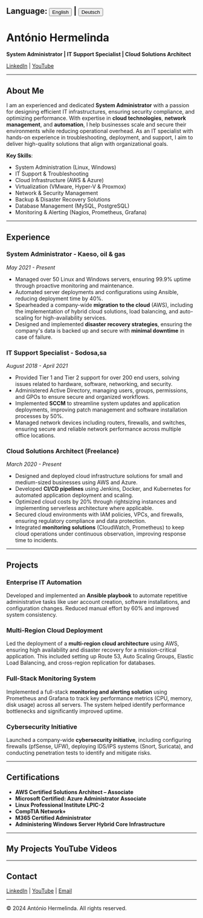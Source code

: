 <h2>Language: 
  <button id="en-button" onclick="setLanguage('en')">English</button> | 
  <button id="de-button" onclick="setLanguage('de')">Deutsch</button>
</h2>

<!-- English Version -->
<div id="content-en">
  
  # António Hermelinda
  
  **System Administrator | IT Support Specialist | Cloud Solutions Architect**

  [LinkedIn](https://www.linkedin.com/in/ant%C3%B3nio-hermelinda-677464109/) | [YouTube](https://www.youtube.com/@antoniohermelindajr4451)

  ---

  ## About Me

  I am an experienced and dedicated **System Administrator** with a passion for designing efficient IT infrastructures, ensuring security compliance, and optimizing performance. With expertise in **cloud technologies**, **network management**, and **automation**, I help businesses scale and secure their environments while reducing operational overhead. As an IT specialist with hands-on experience in troubleshooting, deployment, and support, I aim to deliver high-quality solutions that align with organizational goals.

  **Key Skills**:
  - System Administration (Linux, Windows)
  - IT Support & Troubleshooting 
  - Cloud Infrastructure (AWS & Azure)
  - Virtualization (VMware, Hyper-V & Proxmox)
  - Network & Security Management
  - Backup & Disaster Recovery Solutions
  - Database Management (MySQL, PostgreSQL)
  - Monitoring & Alerting (Nagios, Prometheus, Grafana)

  ---

  ## Experience

  ### System Administrator - Kaeso, oil & gas  
  *May 2021 - Present*  
  - Managed over 50 Linux and Windows servers, ensuring 99.9% uptime through proactive monitoring and maintenance.
  - Automated server deployments and configurations using Ansible, reducing deployment time by 40%.
  - Spearheaded a company-wide **migration to the cloud** (AWS), including the implementation of hybrid cloud solutions, load balancing, and auto-scaling for high-availability services.
  - Designed and implemented **disaster recovery strategies**, ensuring the company's data is backed up and secure with **minimal downtime** in case of failure.

  ### IT Support Specialist - Sodosa,sa  
  *August 2018 - April 2021*  
  - Provided Tier 1 and Tier 2 support for over 200 end users, solving issues related to hardware, software, networking, and security.
  - Administered Active Directory, managing users, groups, permissions, and GPOs to ensure secure and organized workflows.
  - Implemented **SCCM** to streamline system updates and application deployments, improving patch management and software installation processes by 50%.
  - Managed network devices including routers, firewalls, and switches, ensuring secure and reliable network performance across multiple office locations.

  ### Cloud Solutions Architect (Freelance)  
  *March 2020 - Present*  
  - Designed and deployed cloud infrastructure solutions for small and medium-sized businesses using AWS and Azure.
  - Developed **CI/CD pipelines** using Jenkins, Docker, and Kubernetes for automated application deployment and scaling.
  - Optimized cloud costs by 20% through rightsizing instances and implementing serverless architecture where applicable.
  - Secured cloud environments with IAM policies, VPCs, and firewalls, ensuring regulatory compliance and data protection.
  - Integrated **monitoring solutions** (CloudWatch, Prometheus) to keep cloud operations under continuous observation, improving response time to incidents.

  ---

  ## Projects

  ### **Enterprise IT Automation**  
  Developed and implemented an **Ansible playbook** to automate repetitive administrative tasks like user account creation, software installations, and configuration changes. Reduced manual effort by 60% and improved system consistency.

  ### **Multi-Region Cloud Deployment**  
  Led the deployment of a **multi-region cloud architecture** using AWS, ensuring high availability and disaster recovery for a mission-critical application. This included setting up Route 53, Auto Scaling Groups, Elastic Load Balancing, and cross-region replication for databases.

  ### **Full-Stack Monitoring System**  
  Implemented a full-stack **monitoring and alerting solution** using Prometheus and Grafana to track key performance metrics (CPU, memory, disk usage) across all servers. The system helped identify performance bottlenecks and significantly improved uptime.

  ### **Cybersecurity Initiative**  
  Launched a company-wide **cybersecurity initiative**, including configuring firewalls (pfSense, UFW), deploying IDS/IPS systems (Snort, Suricata), and conducting penetration tests to identify and mitigate risks.

  ---

  ## Certifications

  - **AWS Certified Solutions Architect – Associate**
  - **Microsoft Certified: Azure Administrator Associate**
  - **Linux Professional Institute LPIC-2**
  - **CompTIA Network+**
  - **M365 Certified Administrator**
  - **Administering Windows Server Hybrid Core Infrastructure**

  ---

  ## My Projects YouTube Videos
  
  ---

  ## Contact

  [LinkedIn](https://www.linkedin.com/in/ant%C3%B3nio-hermelinda-677464109/) | [YouTube](https://www.youtube.com/@antoniohermelindajr4451) | [Email](mailto:your-email@example.com)

  ---

  © 2024 António Hermelinda. All rights reserved.

</div>

<!-- German Version -->
<div id="content-de" style="display:none;">
  
  # António Hermelinda
  
  **Systemadministrator | IT-Support-Spezialist | Cloud-Lösungsarchitekt**

  [LinkedIn](https://www.linkedin.com/in/ant%C3%B3nio-hermelinda-677464109/) | [YouTube](https://www.youtube.com/@antoniohermelindajr4451)

  ---

  ## Über mich

  Ich bin ein erfahrener und engagierter **Systemadministrator**, der sich darauf spezialisiert hat, effiziente IT-Infrastrukturen zu entwerfen, Sicherheitsvorschriften einzuhalten und die Leistung zu optimieren. Mit Fachkenntnissen in **Cloud-Technologien**, **Netzwerkmanagement** und **Automatisierung** helfe ich Unternehmen, ihre Umgebungen zu skalieren und zu sichern und gleichzeitig den operativen Aufwand zu reduzieren.

  **Schlüsselqualifikationen**:
  - Systemadministration (Linux, Windows)
  - IT-Support & Fehlerbehebung 
  - Cloud-Infrastruktur (AWS & Azure)
  - Virtualisierung (VMware, Hyper-V & Proxmox)
  - Netzwerk- & Sicherheitsmanagement
  - Backup- & Notfallwiederherstellungslösungen
  - Datenbankverwaltung (MySQL, PostgreSQL)
  - Überwachung & Warnmeldungen (Nagios, Prometheus, Grafana)

  ---

  ## Berufserfahrung

  ### Systemadministrator - Kaeso, Öl & Gas  
  *Mai 2021 - Heute*  
  - Verwaltung von über 50 Linux- und Windows-Servern, Sicherstellung einer Betriebszeit von 99,9% durch proaktives Monitoring und Wartung.
  - Automatisierte Serverbereitstellungen und Konfigurationen mit Ansible, wodurch die Bereitstellungszeit um 40% verkürzt wurde.
  - Leitung der unternehmensweiten **Migration in die Cloud** (AWS), einschließlich der Implementierung hybrider Cloud-Lösungen, Lastverteilung und automatischer Skalierung für hochverfügbare Dienste.
  - Entwicklung und Implementierung von **Notfallwiederherstellungsstrategien**, um sicherzustellen, dass die Daten des Unternehmens gesichert und im Falle eines Ausfalls mit **minimaler Ausfallzeit** wiederhergestellt werden können.

  ### IT-Support-Spezialist - Sodosa,sa  
  *August 2018 - April 2021*  
  - Bereitstellung von Tier-1- und Tier-2-Support für über 200 Endbenutzer, Lösung von Problemen im Zusammenhang mit Hardware, Software, Netzwerken und Sicherheit.
  - Verwaltung von Active Directory, Benutzerverwaltung, Gruppen, Berechtigungen und GPOs, um sichere und organisierte Arbeitsabläufe zu gewährleisten.
  - Implementierung von **SCCM**, um Systemupdates und Anwendungsbereitstellungen zu optimieren, wodurch das Patch-Management und die Software-Installationsprozesse um 50% verbessert wurden.
  - Verwaltung von Netzwerkgeräten wie Routern, Firewalls und Switches, Sicherstellung einer sicheren und zuverlässigen Netzwerkleistung über mehrere Bürostandorte hinweg.

  ### Cloud-Lösungsarchitekt (Freelance)  
  *März 2020 - Heute*  
  - Entwicklung und Bereitstellung von Cloud-Infrastrukturlösungen für kleine und mittlere Unternehmen unter Verwendung von AWS und Azure.
  - Entwicklung von **CI/CD-Pipelines** mit Jenkins, Docker und Kubernetes für automatisierte Anwendungsbereitstellung und Skalierung.
  - Optimierung der Cloud-Kosten um 20% durch die richtige Dimensionierung von Instanzen und die Implementierung von serverlosen Architekturen, wo dies möglich war.
  - Sicherung von Cloud-Umgebungen mit IAM-Richtlinien, VPCs und Firewalls, um die Einhaltung von Vorschriften und den Schutz von Daten zu gewährleisten.
  - Integration von **Überwachungslösungen** (CloudWatch, Prometheus), um den Betrieb in der Cloud kontinuierlich zu überwachen und die Reaktionszeit bei Vorfällen zu verbessern.

  ---

  ## Projekte

  ### **Unternehmens-IT-Automatisierung**  
  Entwicklung und Implementierung eines **Ansible-Playbooks**, um sich wiederholende administrative Aufgaben wie Benutzerkontoerstellung, Softwareinstallationen und Konfigurationsänderungen zu automatisieren. Manuelle Arbeit um 60% reduziert und Systemkonsistenz verbessert.

  ### **Cloud-Bereitstellung in mehreren Regionen**  
  Leitung der Bereitstellung einer **Cloud-Architektur in mehreren Regionen** unter Verwendung von AWS, um eine hohe Verfügbarkeit und Notfallwiederherstellung für eine unternehmenskritische Anwendung zu gewährleisten. Dazu gehörten die Einrichtung von Route 53, Auto Scaling Groups, Elastic Load Balancing und die regionsübergreifende Replikation von Datenbanken.

  ### **Full-Stack-Überwachungssystem**  
  Implementierung einer Full-Stack-**Überwachungs- und Warnlösung** unter Verwendung von Prometheus und Grafana zur Überwachung wichtiger Leistungsmetriken (CPU, Speicher, Festplattennutzung) auf allen Servern. Das System half, Leistungsengpässe zu identifizieren und die Betriebszeit erheblich zu verbessern.

  ### **Cybersicherheitsinitiative**  
  Einführung einer unternehmensweiten **Cybersicherheitsinitiative**, einschließlich der Konfiguration von Firewalls (pfSense, UFW), der Bereitstellung von IDS/IPS-Systemen (Snort, Suricata) und der Durchführung von Penetrationstests, um Risiken zu identifizieren und zu mindern.

  ---

  ## Zertifikate

  - **AWS Certified Solutions Architect – Associate**
  - **Microsoft Certified: Azure Administrator Associate**
  - **Linux Professional Institute LPIC-2**
  - **CompTIA Network+**
  - **M365 Certified Administrator**
  - **Administering Windows Server Hybrid Core Infrastructure**

  ---

  ## Meine YouTube-Projekte
  
  ---

  ## Kontakt

  [LinkedIn](https://www.linkedin.com/in/ant%C3%B3nio-hermelinda-677464109/) | [YouTube](https://www.youtube.com/@antoniohermelindajr4451) | [Email](mailto:your-email@example.com)

  ---

  © 2024 António Hermelinda. Alle Rechte vorbehalten.

</div>

<script>
  function setLanguage(lang) {
    if (lang === 'en') {
      document.getElementById('content-en').style.display = 'block';
      document.getElementById('content-de').style.display = 'none';
    } else {
      document.getElementById('content-en').style.display = 'none';
      document.getElementById('content-de').style.display = 'block';
    }
  }
</script>
